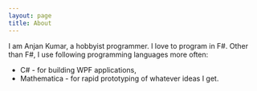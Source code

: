 ```yaml
---
layout: page
title: About
---
```

I am Anjan Kumar, a hobbyist programmer. I love to program in F#. Other than F#, I use following programming languages more often:
* C# - for building WPF applications,
* Mathematica - for rapid prototyping of whatever ideas I get.
  
